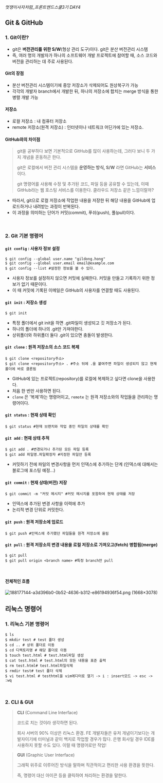 *멋쟁이사자처럼_프론트엔드스쿨3기 DAY4*



## Git & GitHub

### 1. Git이란?

- git은 **버전관리를 위한 S/W**(형상 관리 도구)이다. git은 분산 버전관리 시스템
- 즉, 여러 명의 개발자가 하나의 소프트웨어 개발 프로젝트에 참여할 때, 소스 코드와 버전을 관리하는 데 주로 사용된다.

#### Git의 장점

- 분산 버전관리 시스템이기에 중앙 저장소가 삭제되어도 원상복구가 가능
- 각각의 개발자 branch에서 개발한 뒤, 하나의 저장소에 합치는 merge 방식을 통한 병렬 개발 가능

#### 저장소

- 로컬 저장소 :  내 컴퓨터 저장소
- remote 저장소(원격 저장소) : 인터넷이나 네트워크 어딘가에 있는 저장소. 

#### GitHub와의 차이점

> git을 공부하다 보면 기본적으로 GitHub를 많이 사용하는데, 그러다 보니 두 가지 개념을 혼동하곤 한다.
>
> git은 로컬에서 버전 관리 시스템을 **운영하는 방식, S/W** 라면 GitHub는 **서비스**이다. 
>
> git 명령어를 사용해 수정 및 추가된 코드, 파일 등을 공유할 수 있는데, 이때  GitHub라는 웹 호스팅 서비스를 이용한다. 클라우드 저장소 같은 느낌이랄까?

- 따라서, git으로 로컬 저장소에 작업한 내용을 저장한 뒤 해당 내용을 GitHub에 업로드하거나 내려받는 과정이 반복된다.
- 이 과정을 의미하는 단어가 커밋(commit), 푸쉬(push), 풀(pull)이다.

<br>

### 2. Git 기본 명령어

#### `git config` : 사용자 정보 설정

```
$ git config --global user.name "gildong.hong" 
$ git config --global user.email email@example.com 
$ git config --list #설정한 정보를 볼 수 있다.
```

- 사용자 정보를 설정하지 않으면 커밋에 실패한다. 커밋을 만들고 기록하기 위한 정보가 없기 때문이다.
- 이 때 커밋에 기록된 이메일은 GitHub의 사용자를 연결할 때도 사용된다.

#### `git init` : 저장소 생성

```
$ git init
```

- 특정 폴더에서 git init을 하면 .git파일이 생성되고 깃 저장소가 된다.
- 하나의 폴더에 하나의 .git만 가져야한다.
- 상위폴더와 하위폴더 둘다 .git이 있으면 충돌이 발생한다.

#### `git clone` : 원격 저장소의 소스 코드 복제

```
$ git clone <repository주소>
$ git clone <repository주소> . #주소 뒤에 .을 붙여주면 파일이 생성되지 않고 현재 폴더에 바로 클론됨
```

- GitHub에 있는 프로젝트(repository)를 로컬에 복제하고 싶다면 clone을 사용한다.
- 처음 한 번만 사용하면 된다.
- `clone` 은 '복제'하는 명령어이고, `remote` 는 원격 저장소와의 작업들을 관리하는 명령어이다.

#### `git status` : 현재 상태 확인

```
$ git status #현재 브랜치와 작업 중인 파일의 상태를 확인
```

#### `git add` : 현재 상태 추적

```
$ git add . #변경되거나 추가된 모든 파일 등록
$ git add 파일명.파일확장자 #지정한 파일만 등록
```

- 커밋하기 전에 파일의 변경사항을 먼저 인덱스에 추가하는 단계 (인덱스에 대해서는 블로그에 포스팅 예정...)

#### `git commit` : 현재 상태(버전) 저장

```
$ git commit -m "커밋 메시지" #커밋 메시지를 포함하여 현재 상태를 저장
```

- 인덱스에 추가된 변경 사항을 이력에 추가
- 논리적 변경 단위로 커밋한다.

#### `git push` : 원격 저장소에 업로드

```
$ git push #인덱스에 추가했던 파일들을 원격 저장소에 올림
```

#### `git pull` : 원격 저장소의 변경 내용을 로컬 저장소로 가져오고(fetch) 병합됨(merge)

```
$ git pull
$ git pull origin <branch name> #특정 branch만 pull
```

<br>

#### 전체적인 흐름

![188177144-a3d396b0-0b52-4636-b312-e86194936f54.png (1668×3078)](https://user-images.githubusercontent.com/72817156/188177144-a3d396b0-0b52-4636-b312-e86194936f54.png)

### 

## 리눅스 명령어

### 1. 리눅스 기본 명령어

```
$ ls
$ mkdir test # test 폴더 생성
$ cd .. # 상위 폴더로 이동
$ cd 디렉토리명 # 해당 폴더로 이동
$ touch test.html # test.html파일 생성
$ cat test.html # test.html의 모든 내용을 표준 출력
$ rm test.html# test.html파일삭제
$ rmdir test# test 폴더 삭제
$ vi test.html # testhtml을 vim에디터로 열기 -> i : insert모드 -> esc -> :wq
```

<br>

### 2. CLI & GUI

> **CLI** (Command Line Interface)
>
> 코드로 치는 것이라 생각하면 된다.
>
> 회사 서버의 90% 이상은 리눅스 환경. FE 개발자들은 유저 개념이기보다는 개발자이기에 터미널과 같이 백지로 작업할 경우가 많다. 은행 회사일 경우 IDE를 사용하지 못할 수도 있다. 이럴 때 명령어로만 작업!



> **GUI** (Graphic User Interface)
>
> 그래픽 위주로 이루어진 방식을 말하며 직관적이고 편리한 사용 환경을 뜻한다.
>
> 즉, 명령어 대신 아이콘 등을 클릭하여 처리하는 환경을 말한다.

